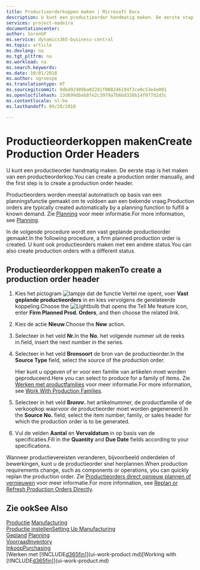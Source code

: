 ```yaml
---
title: Productieorderkoppen maken | Microsoft Docs
description: U kunt een productieorder handmatig maken. De eerste stap is het maken van een productieorderkop.
services: project-madeira
documentationcenter: 
author: SorenGP
ms.service: dynamics365-business-central
ms.topic: article
ms.devlang: na
ms.tgt_pltfrm: na
ms.workload: na
ms.search.keywords: 
ms.date: 10/01/2018
ms.author: sgroespe
ms.translationtype: HT
ms.sourcegitcommit: 9dbd92409ba02281f008246194f3ce0c53e4e001
ms.openlocfilehash: 13d699dbeb8fe2c3979a7b6bd330b14f077d2d3c
ms.contentlocale: nl-be
ms.lasthandoff: 09/28/2018

---
```

# <a name="create-production-order-headers"></a><span data-ttu-id="2fa8a-103">Productieorderkoppen maken</span><span class="sxs-lookup"><span data-stu-id="2fa8a-103">Create Production Order Headers</span></span>
<span data-ttu-id="2fa8a-104">U kunt een productieorder handmatig maken. De eerste stap is het maken van een productieorderkop.</span><span class="sxs-lookup"><span data-stu-id="2fa8a-104">You can create a production order manually, and the first step is to create a production order header.</span></span>

<span data-ttu-id="2fa8a-105">Productieorders worden meestal automatisch op basis van een planningsfunctie gemaakt om te voldoen aan een bekende vraag.</span><span class="sxs-lookup"><span data-stu-id="2fa8a-105">Production orders are typically created automatically by a planning function to fulfill a known demand.</span></span> <span data-ttu-id="2fa8a-106">Zie [Planning](production-planning.md) voor meer informatie.</span><span class="sxs-lookup"><span data-stu-id="2fa8a-106">For more information, see [Planning](production-planning.md).</span></span>   

<span data-ttu-id="2fa8a-107">In de volgende procedure wordt een vast geplande productieorder gemaakt.</span><span class="sxs-lookup"><span data-stu-id="2fa8a-107">In the following procedure, a firm planned production order is created.</span></span> <span data-ttu-id="2fa8a-108">U kunt ook productieorders maken met een andere status.</span><span class="sxs-lookup"><span data-stu-id="2fa8a-108">You can also create production orders with a different status.</span></span>  

## <a name="to-create-a-production-order-header"></a><span data-ttu-id="2fa8a-109">Productieorderkoppen maken</span><span class="sxs-lookup"><span data-stu-id="2fa8a-109">To create a production order header</span></span>  
1.  <span data-ttu-id="2fa8a-110">Kies het pictogram ![lampje dat de functie Vertel me opent](media/ui-search/search_small.png "Vertel me wat u wilt doen"), voer **Vast geplande productieorders** in en kies vervolgens de gerelateerde koppeling.</span><span class="sxs-lookup"><span data-stu-id="2fa8a-110">Choose the ![Lightbulb that opens the Tell Me feature](media/ui-search/search_small.png "Tell me what you want to do") icon, enter **Firm Planned Prod. Orders**, and then choose the related link.</span></span>  
2.  <span data-ttu-id="2fa8a-111">Kies de actie **Nieuw**.</span><span class="sxs-lookup"><span data-stu-id="2fa8a-111">Choose the **New** action.</span></span>  
3.  <span data-ttu-id="2fa8a-112">Selecteer in het veld **Nr.**</span><span class="sxs-lookup"><span data-stu-id="2fa8a-112">In the **No.**</span></span> <span data-ttu-id="2fa8a-113">het volgende nummer uit de reeks in.</span><span class="sxs-lookup"><span data-stu-id="2fa8a-113">field, insert the next number in the series.</span></span>  
4.  <span data-ttu-id="2fa8a-114">Selecteer in het veld **Bronsoort** de bron van de productieorder.</span><span class="sxs-lookup"><span data-stu-id="2fa8a-114">In the **Source Type** field, select the source of the production order.</span></span>

    <span data-ttu-id="2fa8a-115">Hier kunt u opgeven of er voor een familie van artikelen moet worden geproduceerd.</span><span class="sxs-lookup"><span data-stu-id="2fa8a-115">Here you can select to produce for a family of items.</span></span> <span data-ttu-id="2fa8a-116">Zie [Werken met productfamilies](production-how-work-family.md) voor meer informatie.</span><span class="sxs-lookup"><span data-stu-id="2fa8a-116">For more information, see [Work With Production Families](production-how-work-family.md).</span></span>
5.  <span data-ttu-id="2fa8a-117">Selecteer in het veld **Bronnr.** het artikelnummer, de productfamilie of de verkoopkop waarvoor de productieorder moet worden gegenereerd.</span><span class="sxs-lookup"><span data-stu-id="2fa8a-117">In the **Source No.** field, select the item number, family, or sales header for which the production order is to be generated.</span></span>  
6.  <span data-ttu-id="2fa8a-118">Vul de velden **Aantal** en **Vervaldatum** in op basis van de specificaties.</span><span class="sxs-lookup"><span data-stu-id="2fa8a-118">Fill in the **Quantity** and **Due Date** fields according to your specifications.</span></span>  

<span data-ttu-id="2fa8a-119">Wanneer productievereisten veranderen, bijvoorbeeld onderdelen of bewerkingen, kunt u de productieorder snel herplannen.</span><span class="sxs-lookup"><span data-stu-id="2fa8a-119">When production requirements change, such as components or operations, you can quickly replan the production order.</span></span> <span data-ttu-id="2fa8a-120">Zie [Productieorders direct opnieuw plannen of vernieuwen](production-how-to-replan-refresh-production-orders.md) voor meer informatie.</span><span class="sxs-lookup"><span data-stu-id="2fa8a-120">For more information, see [Replan or Refresh Production Orders Directly](production-how-to-replan-refresh-production-orders.md).</span></span> 

## <a name="see-also"></a><span data-ttu-id="2fa8a-121">Zie ook</span><span class="sxs-lookup"><span data-stu-id="2fa8a-121">See Also</span></span>  
<span data-ttu-id="2fa8a-122">[Productie](production-manage-manufacturing.md)  </span><span class="sxs-lookup"><span data-stu-id="2fa8a-122">[Manufacturing](production-manage-manufacturing.md)  </span></span>  
[<span data-ttu-id="2fa8a-123">Productie instellen</span><span class="sxs-lookup"><span data-stu-id="2fa8a-123">Setting Up Manufacturing</span></span>](production-configure-production-processes.md)  
<span data-ttu-id="2fa8a-124">[Gepland](production-planning.md)    </span><span class="sxs-lookup"><span data-stu-id="2fa8a-124">[Planning](production-planning.md)    </span></span>  
[<span data-ttu-id="2fa8a-125">Voorraad</span><span class="sxs-lookup"><span data-stu-id="2fa8a-125">Inventory</span></span>](inventory-manage-inventory.md)  
[<span data-ttu-id="2fa8a-126">Inkoop</span><span class="sxs-lookup"><span data-stu-id="2fa8a-126">Purchasing</span></span>](purchasing-manage-purchasing.md)  
<span data-ttu-id="2fa8a-127">[Werken met [!INCLUDE[d365fin](includes/d365fin_md.md)]](ui-work-product.md)</span><span class="sxs-lookup"><span data-stu-id="2fa8a-127">[Working with [!INCLUDE[d365fin](includes/d365fin_md.md)]](ui-work-product.md)</span></span>

